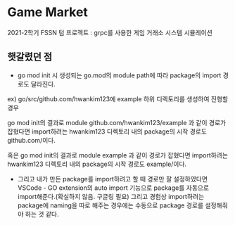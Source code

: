 # Game Market
2021-2학기 FSSN 텀 프로젝트 : grpc를 사용한 게임 거래소 시스템 시뮬레이션

## 햇갈렸던 점
 - go mod init 시 생성되는 go.mod의 module path에 따라 package의 import 경로도 달라진다.
 
 ex) go/src/github.com/hwankim123에 example 하위 디렉토리를 생성하여 진행할 경우

 go mod init의 결과로 module github.com/hwankim123/example 과 같이 경로가 잡혔다면 import하려는 hwankim123 디렉토리 내의 package의 시작 경로도 github.com/이다.

 혹은 go mod init의 결과로 module example 과 같이 경로가 잡혔다면 import하려는 hwankim123 디렉토리 내의  package의 시작 경로도 example/이다.

 - 그리고 내가 만든 package를 import하려고 할 때 경로만 잘 설정하였다면 VSCode - GO extension의 auto import 기능으로 package를 자동으로 import해준다.(확실하지 않음. 구글링 필요) 그리고 경험상 import하려는 package에 naming을 따로 해주는 경우에는 수동으로 package 경로를 설정해줘야 하는 것 같다.
